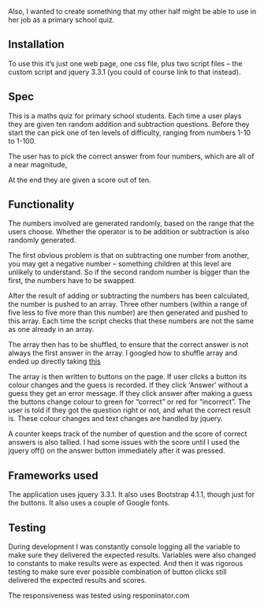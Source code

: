 
Also, I wanted to create something that my other half might be able to use in her job as a primary school quiz.

## Installation

To use this it’s just one web page, one css file, plus two script files – the custom script and jquery 3.3.1 (you could of course link to that instead).

## Spec

This is a maths quiz for primary school students. Each time a user plays they are given ten random addition and subtraction questions. Before they start the can pick one of ten levels of difficulty, ranging from numbers 1-10 to 1-100.

The user has to pick the correct answer from four numbers, which are all of a near magnitude,

At the end they are given a score out of ten.

## Functionality

The numbers involved are generated randomly, based on the range that the users choose. Whether the operator is to be addition or subtraction is also randomly generated.

The first obvious problem is that on subtracting one number from another, you may get a negative number – something children at this level are unlikely to understand. So if the second random number is bigger than the first, the numbers have to be swapped.

After the result of adding or subtracting the numbers has been calculated, the number is pushed to an array. Three other numbers (within a range of five less to five more than this number) are then generated and pushed to this array. Each time the script checks that these numbers are not the same as one already in an array.

The array then has to be shuffled, to ensure that the correct answer is not always the first answer in the array. I googled how to shuffle array and ended up directly taking [this](https://stackoverflow.com/questions/2450954/how-to-randomize-shuffle-a-javascript-array)

The array is then written to buttons on the page. If user clicks a button its colour changes and the guess is recorded. If they click ‘Answer’ without a guess they get an error message. If they click answer after making a guess the buttons change colour to green for “correct” or red for “incorrect”. The user is told if they got the question right or not, and what the correct result is. These colour changes and text changes are handled by jquery.

A counter keeps track of the number of question and the score of correct answers is also tallied. I had some issues with the score until I used the jquery off() on the answer button immediately after it was pressed.

## Frameworks used

The application uses jquery 3.3.1. It also uses Bootstrap 4.1.1, though just for the buttons. It also uses a couple of Google fonts.

## Testing 

During development I was constantly console logging all the variable to make sure they delivered the expected results. Variables were also changed to constants to make results were as expected. And then it was rigorous testing to make sure ever possible combination of button clicks still delivered the expected results and scores.

The responsiveness was tested using responinator.com

